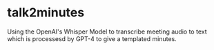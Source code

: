 # talk2minutes
Using the OpenAI's Whisper Model to transcribe meeting audio to text which is processesd by GPT-4 to give a templated minutes.
